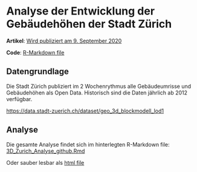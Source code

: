 # Analyse der Entwicklung der Gebäudehöhen der Stadt Zürich

**Artikel**: [Wird publiziert am 9. September 2020](https://www.tagesanzeiger.ch/)

**Code**: [R-Markdown file](3D_Zurich_Analyse_github.Rmd)


## Datengrundlage
Die Stadt Zürich publiziert im 2 Wochenrythmus alle Gebäudeumrisse und Gebäudehöhen als Open Data. Historisch sind die Daten jährlich ab 2012 verfügbar.  

https://data.stadt-zuerich.ch/dataset/geo_3d_blockmodell_lod1

## Analyse
Die gesamte Analyse findet sich im hinterlegten R-Markdown file: [3D_Zurich_Analyse_github.Rmd](3D_Zurich_Analyse_github.Rmd)

Oder sauber lesbar als [html file](3D_Zurich_Analyse_github.html)
